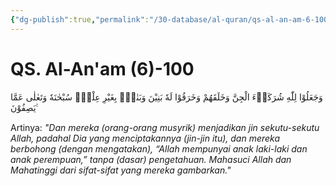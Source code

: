 ```yaml
---
{"dg-publish":true,"permalink":"/30-database/al-quran/qs-al-an-am-6-100/"}
---
```



# QS. Al-An'am (6)-100
وَجَعَلُوْا لِلّٰهِ شُرَكَاۤءَ الْجِنَّ وَخَلَقَهُمْ وَخَرَقُوْا لَهٗ بَنِيْنَ وَبَنٰتٍۢ بِغَيْرِ عِلْمٍۗ سُبْحٰنَهٗ وَتَعٰلٰى عَمَّا يَصِفُوْنَ ࣖ 

Artinya: *"Dan mereka (orang-orang musyrik) menjadikan jin sekutu-sekutu Allah, padahal Dia yang menciptakannya (jin-jin itu), dan mereka berbohong (dengan mengatakan), “Allah mempunyai anak laki-laki dan anak perempuan,” tanpa (dasar) pengetahuan. Mahasuci Allah dan Mahatinggi dari sifat-sifat yang mereka gambarkan."*
